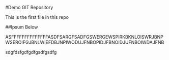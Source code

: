#Demo GIT Repository

This is the first file in this repo

##Ipsum Below

ASFFFFFFFFFFFFFFASDFSARGFSADFGSWERGEWSPIRKBKNLOISWRJBNPWSEROIFGJBNLWIEFDBJNPIWODUJFNBOPIDJFBNOIDJUFNBOIWDAJFNB

sdgfdsfgdfgdfgsdfgsdfg